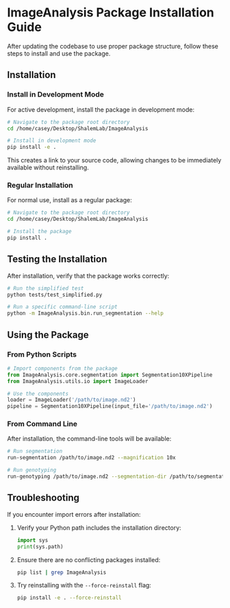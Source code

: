 # ImageAnalysis Package Installation Guide

After updating the codebase to use proper package structure, follow these steps to install and use the package.

## Installation

### Install in Development Mode

For active development, install the package in development mode:

```bash
# Navigate to the package root directory
cd /home/casey/Desktop/ShalemLab/ImageAnalysis

# Install in development mode
pip install -e .
```

This creates a link to your source code, allowing changes to be immediately available without reinstalling.

### Regular Installation

For normal use, install as a regular package:

```bash
# Navigate to the package root directory 
cd /home/casey/Desktop/ShalemLab/ImageAnalysis

# Install the package
pip install .
```

## Testing the Installation

After installation, verify that the package works correctly:

```bash
# Run the simplified test
python tests/test_simplified.py

# Run a specific command-line script
python -m ImageAnalysis.bin.run_segmentation --help
```

## Using the Package

### From Python Scripts

```python
# Import components from the package
from ImageAnalysis.core.segmentation import Segmentation10XPipeline
from ImageAnalysis.utils.io import ImageLoader

# Use the components
loader = ImageLoader('/path/to/image.nd2')
pipeline = Segmentation10XPipeline(input_file='/path/to/image.nd2')
```

### From Command Line

After installation, the command-line tools will be available:

```bash
# Run segmentation
run-segmentation /path/to/image.nd2 --magnification 10x

# Run genotyping
run-genotyping /path/to/image.nd2 --segmentation-dir /path/to/segmentation
```

## Troubleshooting

If you encounter import errors after installation:

1. Verify your Python path includes the installation directory:
   ```python
   import sys
   print(sys.path)
   ```

2. Ensure there are no conflicting packages installed:
   ```bash
   pip list | grep ImageAnalysis
   ```

3. Try reinstalling with the `--force-reinstall` flag:
   ```bash
   pip install -e . --force-reinstall
   ```